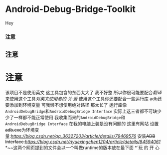 # Android-Debug-Bridge-Toolkit
Hey
### 注意
## 注意
# 注意
该项目不是使用英文 这工具包含的东西太大了 我不好整
所以你很可能要配合*翻译*来使用这个工具*对英文使用者的 ~~关 爱~~*
使用这个工具你还要配合一些运行库 adb还要添加到环境变量 可我懒不想使用绝对路径 那太长了
运行库像`AndroidDebugBridge`和`AndroidDebugBridge Interface`
实际上这三者都不可缺少 少了一样都不能正常使用
我收集而来的`AndroidDebugBridge`和`AndroidDebugBridge Interface`
在我的电脑上装是没有问题的
这里有网站
设置~~adb.exe~~为环境变量:*https://blog.csdn.net/qq_36327203/article/details/79469576*
安装~~ADB Interface~~:*https://blog.csdn.net/riyuexingchen1204/article/details/84594061*
*~~这两个网页提到的文件会以一个叫做runtime的版本放在最下面
*`玩 的 开 心
